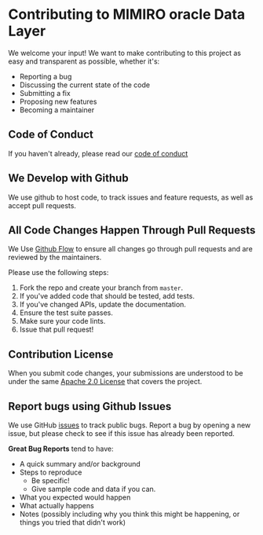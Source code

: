 # Contributing to MIMIRO oracle Data Layer
We welcome your input! We want to make contributing to this project as easy and transparent as possible, whether it's:

- Reporting a bug
- Discussing the current state of the code
- Submitting a fix
- Proposing new features
- Becoming a maintainer

## Code of Conduct

If you haven't already, please read our [code of conduct](CODE-OF-CONDUCT.md)

## We Develop with Github
We use github to host code, to track issues and feature requests, as well as accept pull requests.

## All Code Changes Happen Through Pull Requests
We Use [Github Flow](https://guides.github.com/introduction/flow/index.html) to ensure all changes go through pull requests and are reviewed by the maintainers.

Please use the following steps:

1. Fork the repo and create your branch from `master`.
2. If you've added code that should be tested, add tests.
3. If you've changed APIs, update the documentation.
4. Ensure the test suite passes.
5. Make sure your code lints.
6. Issue that pull request!

## Contribution License
When you submit code changes, your submissions are understood to be under the same [Apache 2.0 License](https://choosealicense.com/licenses/apache-2.0/) that covers the project.

## Report bugs using Github Issues
We use GitHub [issues](https://github.com/mimiro-io/oracle-datalayer/issues) to track public bugs. Report a bug by opening a new issue, but please check to see if this issue has already been reported.

**Great Bug Reports** tend to have:

- A quick summary and/or background
- Steps to reproduce
  - Be specific!
  - Give sample code and data if you can.
- What you expected would happen
- What actually happens
- Notes (possibly including why you think this might be happening, or things you tried that didn't work)

